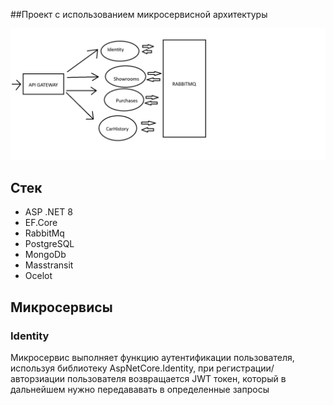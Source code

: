 ##Проект с использованием микросервисной архитектуры

![Схема](https://github.com/tsynlun21/Microservices/blob/master/sceme.png)

## Стек
* ASP .NET 8
* EF.Core
* RabbitMq
* PostgreSQL
* MongoDb
* Masstransit
* Ocelot

## Микросервисы

### Identity
  Микросервис выполняет функцию аутентификации пользователя, используя библиотеку AspNetCore.Identity, при регистрации/авторзиации пользователя возвращается JWT токен, который в дальнейшем нужно передававать в определенные запросы
